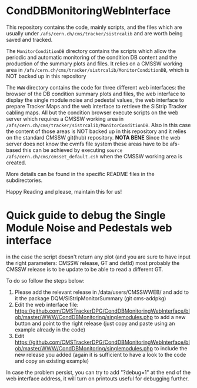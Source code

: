 # CondDBMonitoringWebInterface
This repository contains the code, mainly scripts, and the files which are usually under `/afs/cern.ch/cms/tracker/sistrcalib` and are worth being saved and tracked. 

The `MonitorConditionDB` directory contains the scripts which allow the periodic and automatic monitoring of the condition DB content and the production of the summary plots and files. It relies on a CMSSW working area in `/afs/cern.ch/cms/tracker/sistrcalib/MonitorConditionDB`, which is NOT backed up in this repository

The `WWW` directory contains the code for three different web interfaces: the browser of the DB condition summary plots and files, the web interface to display the single module noise and pedestal values, the web interface to prepare Tracker Maps and the web interface to retrieve the SiStrip Tracker cabling maps. All but the condition browser execute scripts on the web server which requires a CMSSW working area in `/afs/cern.ch/cms/tracker/sistrcalib/MonitorConditionDB`. Also in this case the content of those areas is NOT backed up in this repository and it relies on the standard CMSSW git(hub) repository. **NOTA BENE** Since the web server does not know the cvmfs file system these areas have to be afs-based this can be achieved by executing `source /afs/cern.ch/cms/cmsset_default.csh` when the CMSSW working area is created.

More details can be found in the specific README files in the subdirectories.

Happy Reading and please, maintain this for us!


# Quick guide to debug the Single Module Noise and Pedestals web interface
in the case the script doesn't return any plot (and you are sure to have input the right parameters: CMSSW release, GT and detId) most probably the CMSSW release is to be update to be able to read a different GT.

To do so follow the steps below:
1) Please add the relevant release in /data/users/CMSSWWEB/ and add to it the package DQM/SiStripMonitorSummary (git cms-addpkg)
2) Edit the web interface file: https://github.com/CMSTrackerDPG/CondDBMonitoringWebInterface/blob/master/WWW/CondDBMonitoring/singlemodules.php
to add a new button and point to the right release (just copy and paste using an example already in the code)
3) Edit https://github.com/CMSTrackerDPG/CondDBMonitoringWebInterface/blob/master/WWW/CondDBMonitoring/singlemodules.php to include the new release you added (again it is sufficient to have a look to the code and copy an existing example)

In case the problem persist, you can try to add "?debug=1" at the end of the web interface address, it will turn on printouts useful for debugging further.
